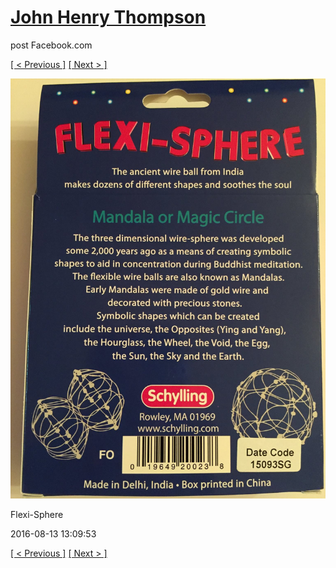 # [John Henry Thompson](../README.md)
post Facebook.com

[[ < Previous ]](2016-08-13-14.md) [[ Next > ]](2016-08-13-16.md)

[![](../media/2016-08-13/Flexi-Sphere-14.jpg)](../README.md)

Flexi-Sphere

2016-08-13 13:09:53

[[ < Previous ]](2016-08-13-14.md) [[ Next > ]](2016-08-13-16.md)